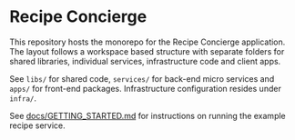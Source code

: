 # Recipe Concierge

This repository hosts the monorepo for the Recipe Concierge application.
The layout follows a workspace based structure with separate folders for
shared libraries, individual services, infrastructure code and client apps.

See `libs/` for shared code, `services/` for back-end micro services and
`apps/` for front-end packages. Infrastructure configuration resides under
`infra/`.

See [docs/GETTING_STARTED.md](docs/GETTING_STARTED.md) for instructions on running the example recipe service.
